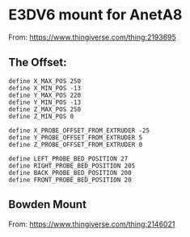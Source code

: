 # E3DV6 mount for AnetA8

From: https://www.thingiverse.com/thing:2193695

## The Offset:
```
define X_MAX_POS 250
define X_MIN_POS -13
define Y_MAX_POS 220
define Y_MIN_POS -13
define Z_MAX_POS 250
define Z_MIN_POS 0

define X_PROBE_OFFSET_FROM_EXTRUDER -25
define Y_PROBE_OFFSET_FROM_EXTRUDER 5
define Z_PROBE_OFFSET_FROM_EXTRUDER 0

define LEFT_PROBE_BED_POSITION 27
define RIGHT_PROBE_BED_POSITION 205
define BACK_PROBE_BED_POSITION 200
define FRONT_PROBE_BED_POSITION 20
```

## Bowden Mount
From: https://www.thingiverse.com/thing:2146021
